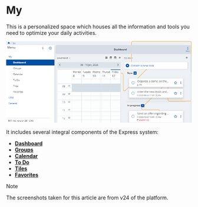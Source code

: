 # My

This is a personalized space which houses all the information and tools you need to optimize your daily activities. 

![Express](pictures/Mys.png)

It includes several integral components of the Express system: 

* **[Dashboard](dashboard.md)**
* **[Groups](groups.md)**
* **[Calendar](calendar.md)**
* **[To Do](todo.md)**
* **[Tiles](tiles.md)**
* **[Favorites](favorites.md)**

> [!NOTE]
> The screenshots taken for this article are from v24 of the platform.

